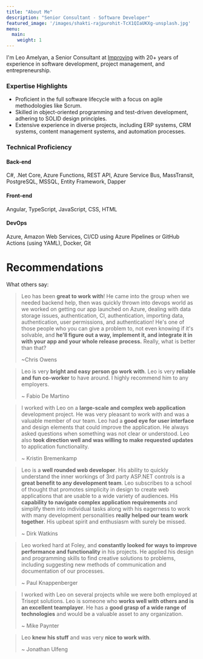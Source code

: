 ```yaml
---
title: "About Me"
description: "Senior Consultant - Software Developer"
featured_image: '/images/shakti-rajpurohit-TcX1QIaUKXg-unsplash.jpg'
menu:
  main:
    weight: 1
---
```


I'm Leo Amelyan, a Senior Consultant at  [Improving](https://www.improving.com/) with 20+ years of experience in software development, project management, and entrepreneurship.

### Expertise Highlights
- Proficient in the full software lifecycle with a focus on agile methodologies like Scrum.
- Skilled in object-oriented programming and test-driven development, adhering to SOLID design principles.
- Extensive experience in diverse projects, including ERP systems, CRM systems, content management systems, and automation processes.

### Technical Proficiency


#### Back-end
C#, .Net Core, Azure Functions, REST API, Azure Service Bus, MassTransit, PostgreSQL, MSSQL, Entity Framework, Dapper

#### Front-end
Angular, TypeScript, JavaScript, CSS, HTML


#### DevOps
Azure, Amazon Web Services, CI/CD using Azure Pipelines or GitHub Actions (using YAML), Docker, Git

# Recommendations
What others say:

> Leo has been **great to work with**! 
> He came into the group when we needed backend help, 
> then was quickly thrown into devops world as we worked on getting our app launched on Azure, 
> dealing with data storage issues, authentication, CI, authentication, 
> importing data, authentication, user permissions, and authentication! 
> He's one of those people who you can give a problem to, not even knowing if it's solvable, 
> and **he'll figure out a way, implement it, and integrate it in with your app and your whole release process.** Really, what is better than that?
> 
> ~Chris Owens

> Leo is very **bright and easy person go work with**. Leo is very **reliable and fun co-worker** to have around. I highly recommend him to any employers. 
> 
> ~ Fabio De Martino 


> I worked with Leo on a **large-scale and complex web application** development project. He was very pleasant to work with and was a valuable member of our team. Leo had a **good eye for user interface** and design elements that could improve the application. He always asked questions when something was not clear or understood. Leo also **took direction well and was willing to make requested updates** to application functionality.
> 
> ~ Kristin Bremenkamp

> Leo is a **well rounded web developer**. His ability to quickly understand the inner workings of 3rd party ASP.NET controls is a **great benefit to any development team**. Leo subscribes to a school of thought that promotes simplicity in design to create web applications that are usable to a wide variety of audiences. His **capability to navigate complex application requirements** and simplify them into individual tasks along with his eagerness to work with many development personalities **really helped our team work together**. His upbeat spirit and enthusiasm with surely be missed.
> 
> ~ Dirk Watkins

> Leo worked hard at Foley, and **constantly looked for ways to improve performance and functionality** in his projects. He applied his design and programming skills to find creative solutions to problems, including suggesting new methods of communication and documentation of our processes.
> 
> ~ Paul Knappenberger

> I worked with Leo on several projects while we were both employed at Trisept solutions. Leo is someone who **works well with others and is an excellent teamplayer**. He has a **good grasp of a wide range of technologies** and would be a valuable asset to any organization.
> 
> ~ Mike Paynter

> Leo **knew his stuff** and was very **nice to work with**.
> 
> ~ Jonathan Ulfeng


